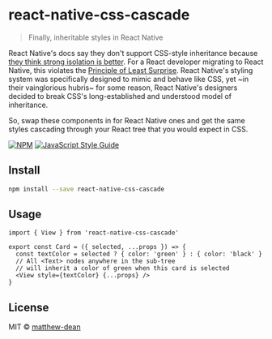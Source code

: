 # react-native-css-cascade

> Finally, inheritable styles in React Native

React Native's docs say they don't support CSS-style inheritance because [they think strong isolation is better](https://reactnative.dev/docs/text#limited-style-inheritance).
For a React developer migrating to React Native, this violates the [Principle of Least Surprise](https://en.wikipedia.org/wiki/Principle_of_least_astonishment). React Native's styling system was specifically designed to mimic and behave like CSS, yet ~in their vainglorious hubris~ for some reason, React Native's designers decided to break CSS's long-established and understood model of inheritance.

So, swap these components in for React Native ones and get the same styles cascading through your React tree that you would expect in CSS.

[![NPM](https://img.shields.io/npm/v/react-native-css-cascade.svg)](https://www.npmjs.com/package/react-native-css-cascade) [![JavaScript Style Guide](https://img.shields.io/badge/code_style-standard-brightgreen.svg)](https://standardjs.com)

## Install

```bash
npm install --save react-native-css-cascade
```

## Usage

```tsx
import { View } from 'react-native-css-cascade'

export const Card = ({ selected, ...props }) => {
  const textColor = selected ? { color: 'green' } : { color: 'black' }
  // All <Text> nodes anywhere in the sub-tree
  // will inherit a color of green when this card is selected
  <View style={textColor} {...props} />
}
```

## License

MIT © [matthew-dean](https://github.com/matthew-dean)
